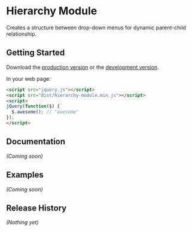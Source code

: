 # Hierarchy Module

Creates a structure between drop-down menus for dynamic parent-child relationship.

## Getting Started
Download the [production version][min] or the [development version][max].

[min]: https://raw.github.com/cgonzales/hierarchy-module/master/dist/hierarchy-module.min.js
[max]: https://raw.github.com/cgonzales/hierarchy-module/master/dist/hierarchy-module.js

In your web page:

```html
<script src="jquery.js"></script>
<script src="dist/hierarchy-module.min.js"></script>
<script>
jQuery(function($) {
  $.awesome(); // "awesome"
});
</script>
```

## Documentation
_(Coming soon)_

## Examples
_(Coming soon)_

## Release History
_(Nothing yet)_
